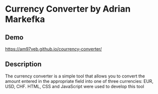 # Currency Converter by Adrian Markefka

## Demo

https://am97veb.github.io/courrency-converter/

## Description

The currency converter is a simple tool that allows you to convert the amount entered in the appropriate field into one of three currencies: EUR, USD, CHF. HTML, CSS and JavaScript were used to develop this tool